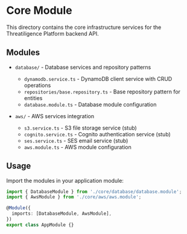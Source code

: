 # Core Module

This directory contains the core infrastructure services for the Threatiligence Platform backend API.

## Modules

- `database/` - Database services and repository patterns
  - `dynamodb.service.ts` - DynamoDB client service with CRUD operations
  - `repositories/base.repository.ts` - Base repository pattern for entities
  - `database.module.ts` - Database module configuration

- `aws/` - AWS services integration
  - `s3.service.ts` - S3 file storage service (stub)
  - `cognito.service.ts` - Cognito authentication service (stub)
  - `ses.service.ts` - SES email service (stub)
  - `aws.module.ts` - AWS module configuration

## Usage

Import the modules in your application module:

```typescript
import { DatabaseModule } from './core/database/database.module';
import { AwsModule } from './core/aws/aws.module';

@Module({
  imports: [DatabaseModule, AwsModule],
})
export class AppModule {}
```

